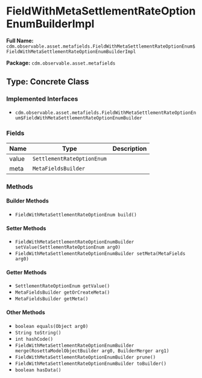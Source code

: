 # FieldWithMetaSettlementRateOptionEnumBuilderImpl

**Full Name:** `cdm.observable.asset.metafields.FieldWithMetaSettlementRateOptionEnum$FieldWithMetaSettlementRateOptionEnumBuilderImpl`

**Package:** `cdm.observable.asset.metafields`

## Type: Concrete Class

### Implemented Interfaces

- `cdm.observable.asset.metafields.FieldWithMetaSettlementRateOptionEnum$FieldWithMetaSettlementRateOptionEnumBuilder`

### Fields

| Name | Type | Description |
|------|------|-------------|
| value | `SettlementRateOptionEnum` |  |
| meta | `MetaFieldsBuilder` |  |

### Methods

#### Builder Methods

- `FieldWithMetaSettlementRateOptionEnum build()`

#### Setter Methods

- `FieldWithMetaSettlementRateOptionEnumBuilder setValue(SettlementRateOptionEnum arg0)`
- `FieldWithMetaSettlementRateOptionEnumBuilder setMeta(MetaFields arg0)`

#### Getter Methods

- `SettlementRateOptionEnum getValue()`
- `MetaFieldsBuilder getOrCreateMeta()`
- `MetaFieldsBuilder getMeta()`

#### Other Methods

- `boolean equals(Object arg0)`
- `String toString()`
- `int hashCode()`
- `FieldWithMetaSettlementRateOptionEnumBuilder merge(RosettaModelObjectBuilder arg0, BuilderMerger arg1)`
- `FieldWithMetaSettlementRateOptionEnumBuilder prune()`
- `FieldWithMetaSettlementRateOptionEnumBuilder toBuilder()`
- `boolean hasData()`

